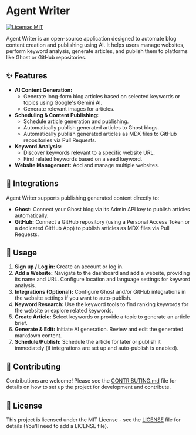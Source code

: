 # Agent Writer

[![License: MIT](https://img.shields.io/badge/License-MIT-yellow.svg)](https://opensource.org/licenses/MIT)

Agent Writer is an open-source application designed to automate blog content creation and publishing using AI. It helps users manage websites, perform keyword analysis, generate articles, and publish them to platforms like Ghost or GitHub repositories.

## ✨ Features

- **AI Content Generation:**
  - Generate long-form blog articles based on selected keywords or topics using Google's Gemini AI.
  - Generate relevant images for articles.
- **Scheduling & Content Publishing:**
  - Schedule article generation and publishing.
  - Automatically publish generated articles to Ghost blogs.
  - Automatically publish generated articles as MDX files to GitHub repositories via Pull Requests.
- **Keyword Analysis:**
  - Discover keywords relevant to a specific website URL.
  - Find related keywords based on a seed keyword.
- **Website Management:** Add and manage multiple websites.

## 🔌 Integrations

Agent Writer supports publishing generated content directly to:

- **Ghost:** Connect your Ghost blog via its Admin API key to publish articles automatically.
- **GitHub:** Connect a GitHub repository (using a Personal Access Token or a dedicated GitHub App) to publish articles as MDX files via Pull Requests.

## 🔧 Usage

1.  **Sign up / Log in:** Create an account or log in.
2.  **Add a Website:** Navigate to the dashboard and add a website, providing its name and URL. Configure location and language settings for keyword analysis.
3.  **Integrations (Optional):** Configure Ghost and/or GitHub integrations in the website settings if you want to auto-publish.
4.  **Keyword Research:** Use the keyword tools to find ranking keywords for the website or explore related keywords.
5.  **Create Article:** Select keywords or provide a topic to generate an article brief.
6.  **Generate & Edit:** Initiate AI generation. Review and edit the generated markdown content.
7.  **Schedule/Publish:** Schedule the article for later or publish it immediately (if integrations are set up and auto-publish is enabled).

## 🤝 Contributing

Contributions are welcome! Please see the [CONTRIBUTING.md](CONTRIBUTING.md) file for details on how to set up the project for development and contribute.

## 📄 License

This project is licensed under the MIT License - see the [LICENSE](LICENSE) file for details (You'll need to add a LICENSE file).

